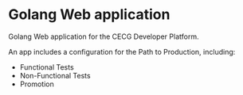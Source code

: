 # Golang Web application

Golang Web application for the CECG Developer Platform.

An app includes a configuration for the Path to Production, including:
* Functional Tests
* Non-Functional Tests
* Promotion 
